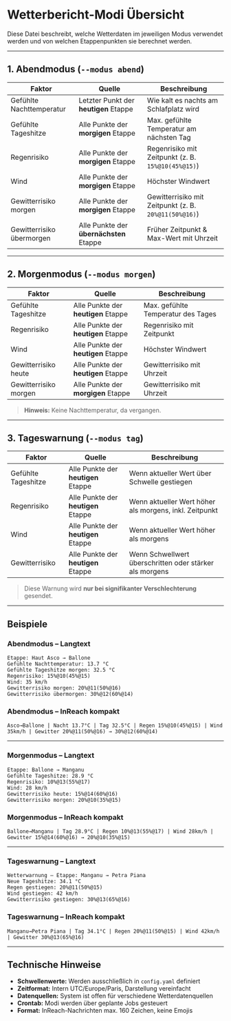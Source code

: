 # Wetterbericht-Modi Übersicht

Diese Datei beschreibt, welche Wetterdaten im jeweiligen Modus verwendet werden und von welchen Etappenpunkten sie berechnet werden.

---

## 1. Abendmodus (`--modus abend`)

| Faktor                     | Quelle                                          | Beschreibung                                                                 |
|---------------------------|--------------------------------------------------|------------------------------------------------------------------------------|
| Gefühlte Nachttemperatur  | Letzter Punkt der **heutigen** Etappe           | Wie kalt es nachts am Schlafplatz wird                                      |
| Gefühlte Tageshitze       | Alle Punkte der **morgigen** Etappe             | Max. gefühlte Temperatur am nächsten Tag                                    |
| Regenrisiko               | Alle Punkte der **morgigen** Etappe             | Regenrisiko mit Zeitpunkt (z. B. `15%@10(45%@15)`)                           |
| Wind                      | Alle Punkte der **morgigen** Etappe             | Höchster Windwert                                                            |
| Gewitterrisiko morgen     | Alle Punkte der **morgigen** Etappe             | Gewitterrisiko mit Zeitpunkt (z. B. `20%@11(50%@16)`)                        |
| Gewitterrisiko übermorgen | Alle Punkte der **übernächsten** Etappe         | Früher Zeitpunkt & Max-Wert mit Uhrzeit                                     |

---

## 2. Morgenmodus (`--modus morgen`)

| Faktor                     | Quelle                                          | Beschreibung                                                                 |
|---------------------------|--------------------------------------------------|------------------------------------------------------------------------------|
| Gefühlte Tageshitze       | Alle Punkte der **heutigen** Etappe             | Max. gefühlte Temperatur des Tages                                           |
| Regenrisiko               | Alle Punkte der **heutigen** Etappe             | Regenrisiko mit Zeitpunkt                                                    |
| Wind                      | Alle Punkte der **heutigen** Etappe             | Höchster Windwert                                                            |
| Gewitterrisiko heute      | Alle Punkte der **heutigen** Etappe             | Gewitterrisiko mit Uhrzeit                                                   |
| Gewitterrisiko morgen     | Alle Punkte der **morgigen** Etappe             | Gewitterrisiko mit Uhrzeit                                                   |

> **Hinweis:** Keine Nachttemperatur, da vergangen.

---

## 3. Tageswarnung (`--modus tag`)

| Faktor                     | Quelle                                          | Beschreibung                                                                 |
|---------------------------|--------------------------------------------------|------------------------------------------------------------------------------|
| Gefühlte Tageshitze       | Alle Punkte der **heutigen** Etappe             | Wenn aktueller Wert über Schwelle gestiegen                                 |
| Regenrisiko               | Alle Punkte der **heutigen** Etappe             | Wenn aktueller Wert höher als morgens, inkl. Zeitpunkt                       |
| Wind                      | Alle Punkte der **heutigen** Etappe             | Wenn aktueller Wert höher als morgens                                        |
| Gewitterrisiko            | Alle Punkte der **heutigen** Etappe             | Wenn Schwellwert überschritten oder stärker als morgens                      |

> Diese Warnung wird **nur bei signifikanter Verschlechterung** gesendet.

---

## Beispiele

### Abendmodus – Langtext

```
Etappe: Haut Asco → Ballone  
Gefühlte Nachttemperatur: 13.7 °C  
Gefühlte Tageshitze morgen: 32.5 °C  
Regenrisiko: 15%@10(45%@15)  
Wind: 35 km/h  
Gewitterrisiko morgen: 20%@11(50%@16)  
Gewitterrisiko übermorgen: 30%@12(60%@14)
```

### Abendmodus – InReach kompakt

```
Asco→Ballone | Nacht 13.7°C | Tag 32.5°C | Regen 15%@10(45%@15) | Wind 35km/h | Gewitter 20%@11(50%@16) → 30%@12(60%@14)
```

---

### Morgenmodus – Langtext

```
Etappe: Ballone → Manganu  
Gefühlte Tageshitze: 28.9 °C  
Regenrisiko: 10%@13(55%@17)  
Wind: 28 km/h  
Gewitterrisiko heute: 15%@14(60%@16)  
Gewitterrisiko morgen: 20%@10(35%@15)
```

### Morgenmodus – InReach kompakt

```
Ballone→Manganu | Tag 28.9°C | Regen 10%@13(55%@17) | Wind 28km/h | Gewitter 15%@14(60%@16) → 20%@10(35%@15)
```

---

### Tageswarnung – Langtext

```
Wetterwarnung – Etappe: Manganu → Petra Piana  
Neue Tageshitze: 34.1 °C  
Regen gestiegen: 20%@11(50%@15)  
Wind gestiegen: 42 km/h  
Gewitterrisiko gestiegen: 30%@13(65%@16)
```

### Tageswarnung – InReach kompakt

```
Manganu→Petra Piana | Tag 34.1°C | Regen 20%@11(50%@15) | Wind 42km/h | Gewitter 30%@13(65%@16)
```

---

## Technische Hinweise

- **Schwellenwerte:** Werden ausschließlich in `config.yaml` definiert
- **Zeitformat:** Intern UTC/Europe/Paris, Darstellung vereinfacht
- **Datenquellen:** System ist offen für verschiedene Wetterdatenquellen
- **Crontab:** Modi werden über geplante Jobs gesteuert
- **Format:** InReach-Nachrichten max. 160 Zeichen, keine Emojis
